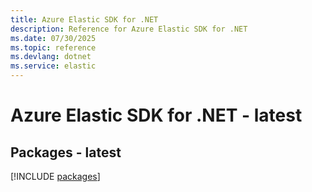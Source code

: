 ```yaml
---
title: Azure Elastic SDK for .NET
description: Reference for Azure Elastic SDK for .NET
ms.date: 07/30/2025
ms.topic: reference
ms.devlang: dotnet
ms.service: elastic
---
```

# Azure Elastic SDK for .NET - latest
## Packages - latest
[!INCLUDE [packages](elastic-index.md)]